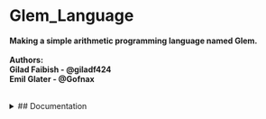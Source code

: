 # Glem_Language
**Making a simple arithmetic programming language named Glem.<br/><br/>**
**Authors:<br/>**
**Gilad Faibish - @giladf424<br/>**
**Emil Glater - @Gofnax<br/>**
<br/>

<details>
<summary>
## Documentation
</summary>

**Data Types:**<br>
In Glem we support the usage of integers and boolean values.<br/>
With this, you can use basic arithmetic operations:
* Addition (+)
* Subtraction (-)
* Multiplication (*)
* Division (integer division) (/)
* Modulo (%)

and boolean operations:
* AND (&&)
* OR (||)
* NOT (!)




</details>

